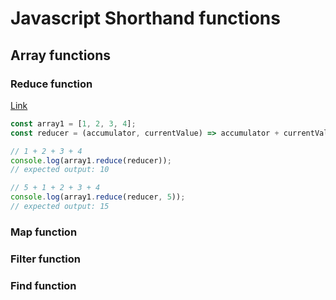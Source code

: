 # Javascript Shorthand functions



## Array functions



### Reduce function

[Link](https://developer.mozilla.org/en-US/docs/Web/JavaScript/Reference/Global_Objects/Array/Reduce)
```javascript
const array1 = [1, 2, 3, 4];
const reducer = (accumulator, currentValue) => accumulator + currentValue;

// 1 + 2 + 3 + 4
console.log(array1.reduce(reducer));
// expected output: 10

// 5 + 1 + 2 + 3 + 4
console.log(array1.reduce(reducer, 5));
// expected output: 15
```

### Map function

### Filter function

### Find function 